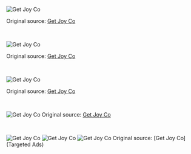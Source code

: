 ![Get Joy Co](https://raw.githubusercontent.com/nikole-flowers/leo-work/main/GetJoyCo/GetJoy.jpeg "Get Joy Co")

Original source: [Get Joy Co](https://getjoyfood.com/pages/nutrition-plan)

</br>

![Get Joy Co](https://raw.githubusercontent.com/nikole-flowers/leo-work/main/GetJoyCo/GetJoy2.jpg "Get Joy Co")

Original source: [Get Joy Co](https://www.instagram.com/p/C3s8ekKPzYp/?img_index=5)

</br>

![Get Joy Co](https://raw.githubusercontent.com/nikole-flowers/leo-work/main/GetJoyCo/GetJoy3.jpeg "Get Joy Co")

Original source: [Get Joy Co](https://getjoyfood.com/blogs/the-daily-scoop/what-to-expect-when-you-adopt-a-senior-dog)

</br>

![Get Joy Co](https://raw.githubusercontent.com/nikole-flowers/leo-work/main/GetJoyCo/GetJoy7.jpg "Get Joy Co")
Original source: [Get Joy Co](https://www.aarp.org/benefits-discounts/members-only-access/info-2024/guide-to-dog-food.html)

</br>

![Get Joy Co](https://raw.githubusercontent.com/nikole-flowers/leo-work/main/GetJoyCo/GetJoy4.png "Get Joy Co")
![Get Joy Co](https://raw.githubusercontent.com/nikole-flowers/leo-work/main/GetJoyCo/GetJoy5.png "Get Joy Co")
![Get Joy Co](https://raw.githubusercontent.com/nikole-flowers/leo-work/main/GetJoyCo/GetJoy6.png "Get Joy Co")
Original source: [Get Joy Co](Targeted Ads)
